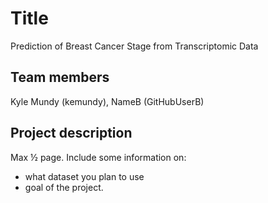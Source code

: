 # Title
Prediction of Breast Cancer Stage from Transcriptomic Data

## Team members
Kyle Mundy (kemundy), NameB (GitHubUserB)

## Project description
Max ½ page. Include some information on:
- what dataset you plan to use
- goal of the project. 
